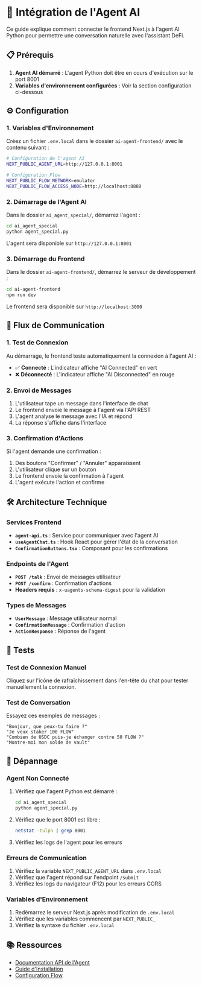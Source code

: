 # 🤖 Intégration de l'Agent AI

Ce guide explique comment connecter le frontend Next.js à l'agent AI Python pour permettre une conversation naturelle avec l'assistant DeFi.

## 📋 Prérequis

1. **Agent AI démarré** : L'agent Python doit être en cours d'exécution sur le port 8001
2. **Variables d'environnement configurées** : Voir la section configuration ci-dessous

## ⚙️ Configuration

### 1. Variables d'Environnement

Créez un fichier `.env.local` dans le dossier `ai-agent-frontend/` avec le contenu suivant :

```bash
# Configuration de l'agent AI
NEXT_PUBLIC_AGENT_URL=http://127.0.0.1:8001

# Configuration Flow
NEXT_PUBLIC_FLOW_NETWORK=emulator
NEXT_PUBLIC_FLOW_ACCESS_NODE=http://localhost:8888
```

### 2. Démarrage de l'Agent AI

Dans le dossier `ai_agent_special/`, démarrez l'agent :

```bash
cd ai_agent_special
python agent_special.py
```

L'agent sera disponible sur `http://127.0.0.1:8001`

### 3. Démarrage du Frontend

Dans le dossier `ai-agent-frontend/`, démarrez le serveur de développement :

```bash
cd ai-agent-frontend
npm run dev
```

Le frontend sera disponible sur `http://localhost:3000`

## 🔄 Flux de Communication

### 1. Test de Connexion

Au démarrage, le frontend teste automatiquement la connexion à l'agent AI :
- ✅ **Connecté** : L'indicateur affiche "AI Connected" en vert
- ❌ **Déconnecté** : L'indicateur affiche "AI Disconnected" en rouge

### 2. Envoi de Messages

1. L'utilisateur tape un message dans l'interface de chat
2. Le frontend envoie le message à l'agent via l'API REST
3. L'agent analyse le message avec l'IA et répond
4. La réponse s'affiche dans l'interface

### 3. Confirmation d'Actions

Si l'agent demande une confirmation :
1. Des boutons "Confirmer" / "Annuler" apparaissent
2. L'utilisateur clique sur un bouton
3. Le frontend envoie la confirmation à l'agent
4. L'agent exécute l'action et confirme

## 🛠️ Architecture Technique

### Services Frontend

- **`agent-api.ts`** : Service pour communiquer avec l'agent AI
- **`useAgentChat.ts`** : Hook React pour gérer l'état de la conversation
- **`ConfirmationButtons.tsx`** : Composant pour les confirmations

### Endpoints de l'Agent

- **`POST /talk`** : Envoi de messages utilisateur
- **`POST /confirm`** : Confirmation d'actions
- **Headers requis** : `x-uagents-schema-digest` pour la validation

### Types de Messages

- **`UserMessage`** : Message utilisateur normal
- **`ConfirmationMessage`** : Confirmation d'action
- **`ActionResponse`** : Réponse de l'agent

## 🧪 Tests

### Test de Connexion Manuel

Cliquez sur l'icône de rafraîchissement dans l'en-tête du chat pour tester manuellement la connexion.

### Test de Conversation

Essayez ces exemples de messages :

```
"Bonjour, que peux-tu faire ?"
"Je veux staker 100 FLOW"
"Combien de USDC puis-je échanger contre 50 FLOW ?"
"Montre-moi mon solde de vault"
```

## 🐛 Dépannage

### Agent Non Connecté

1. Vérifiez que l'agent Python est démarré :
   ```bash
   cd ai_agent_special
   python agent_special.py
   ```

2. Vérifiez que le port 8001 est libre :
   ```bash
   netstat -tulpn | grep 8001
   ```

3. Vérifiez les logs de l'agent pour les erreurs

### Erreurs de Communication

1. Vérifiez la variable `NEXT_PUBLIC_AGENT_URL` dans `.env.local`
2. Vérifiez que l'agent répond sur l'endpoint `/submit`
3. Vérifiez les logs du navigateur (F12) pour les erreurs CORS

### Variables d'Environnement

1. Redémarrez le serveur Next.js après modification de `.env.local`
2. Vérifiez que les variables commencent par `NEXT_PUBLIC_`
3. Vérifiez la syntaxe du fichier `.env.local`

## 📚 Ressources

- [Documentation API de l'Agent](../doc_api.md)
- [Guide d'Installation](../README.md)
- [Configuration Flow](../ai-agent-frontend/FLOW_EMULATOR_SETUP.md) 